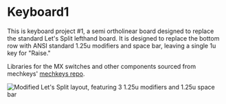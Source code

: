 # Keyboard1

This is keyboard project #1, a semi ortholinear board designed to replace the standard Let's Split lefthand board. It is designed to replace the bottom row with ANSI standard 1.25u modifiers and space bar, leaving a single 1u key for "Raise."

Libraries for the MX switches and other components sourced from mechkeys' [mechkeys repo](https://github.com/mechkeys/mechkeys).


![Modified Let's Split layout, featuring 3 1.25u modifiers and 1.25u space bar](https://i.imgur.com/wLWbb7S.png) 


